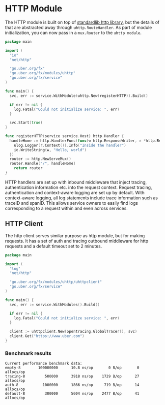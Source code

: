 # HTTP Module

The HTTP module is built on top of [standardlib http library](https://golang.org/pkg/net/http/),
but the details of that are abstracted away through `uhttp.RouteHandler`.
As part of module initialization, you can now pass in a `mux.Router` to the
`uhttp module`.

```go
package main

import (
  "io"
  "net/http"

  "go.uber.org/fx"
  "go.uber.org/fx/modules/uhttp"
  "go.uber.org/fx/service"
)

func main() {
  svc, err := service.WithModule(uhttp.New(registerHTTP)).Build()

  if err != nil {
    log.Fatal("Could not initialize service: ", err)
  }

  svc.Start(true)
}

func registerHTTP(service service.Host) http.Handler {
  handleHome := http.HandlerFunc(func(w http.ResponseWriter, r *http.Request) {
    ulog.Logger(r.Context()).Info("Inside the handler")
    io.WriteString(w, "Hello, world")
  })
  router := http.NewServeMux()
  router.Handle("/", handleHome)
	return router
}
```

HTTP handlers are set up with inbound middleware that inject tracing,
authentication information etc. into the request context. Request tracing,
authentication and context-aware logging are set up by default.
With context-aware logging, all log statements include trace information
such as traceID and spanID. This allows service owners to easily find logs
corresponding to a request within and even across services.

## HTTP Client

The http client serves similar purpose as http module, but for making requests.
It has a set of auth and tracing outbound middleware for http requests and a
default timeout set to 2 minutes.

```go
package main

import (
  "log"
  "net/http"

  "go.uber.org/fx/modules/uhttp/uhttpclient"
  "go.uber.org/fx/service"
)

func main() {
  svc, err := service.WithModules().Build()

  if err != nil {
    log.Fatal("Could not initialize service: ", err)
  }

  client := uhttpclient.New(opentracing.GlobalTracer(), svc)
  client.Get("https://www.uber.com")
}
```

### Benchmark results

```
Current performance benchmark data:
empty-8        100000000      10.8 ns/op       0 B/op       0 allocs/op
tracing-8         500000      3918 ns/op    1729 B/op      27 allocs/op
auth-8           1000000      1866 ns/op     719 B/op      14 allocs/op
default-8         300000      5604 ns/op    2477 B/op      41 allocs/op
```

